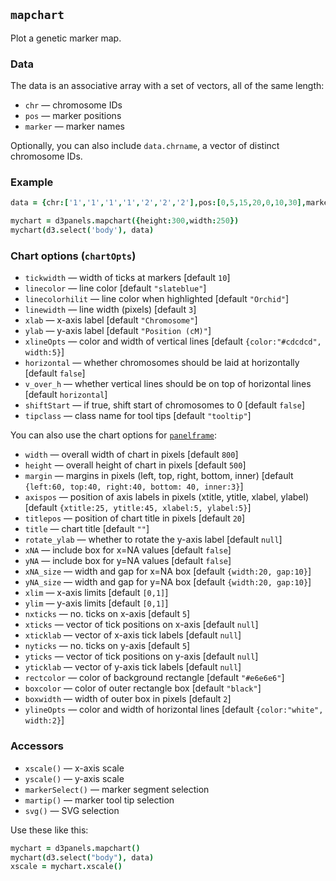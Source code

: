 ## `mapchart`

Plot a genetic marker map.

### Data

The data is an associative array with a set of vectors, all of the same length:
- `chr` &mdash; chromosome IDs
- `pos` &mdash; marker positions
- `marker` &mdash; marker names

Optionally, you can also include `data.chrname`, a vector of distinct
chromosome IDs.

### Example

```coffeescript
data = {chr:['1','1','1','1','2','2','2'],pos:[0,5,15,20,0,10,30],marker:['m1','m2','m3','m4','m5','m6','m7']}

mychart = d3panels.mapchart({height:300,width:250})
mychart(d3.select('body'), data)
```

### Chart options (`chartOpts`)

- `tickwidth` &mdash; width of ticks at markers \[default `10`\]
- `linecolor` &mdash; line color \[default `"slateblue"`\]
- `linecolorhilit` &mdash; line color when highlighted \[default `"Orchid"`\]
- `linewidth` &mdash; line width (pixels) \[default `3`\]
- `xlab` &mdash; x-axis label \[default `"Chromosome"`\]
- `ylab` &mdash; y-axis label \[default `"Position (cM)"`\]
- `xlineOpts` &mdash; color and width of vertical lines \[default `{color:"#cdcdcd", width:5}`\]
- `horizontal` &mdash; whether chromosomes should be laid at horizontally \[default `false`\]
- `v_over_h` &mdash; whether vertical lines should be on top of horizontal lines \[default `horizontal`\]
- `shiftStart` &mdash; if true, shift start of chromosomes to 0 \[default `false`\]
- `tipclass` &mdash; class name for tool tips \[default `"tooltip"`\]

You can also use the chart options for [`panelframe`](panelframe.md):

- `width` &mdash; overall width of chart in pixels \[default `800`\]
- `height` &mdash; overall height of chart in pixels \[default `500`\]
- `margin` &mdash; margins in pixels (left, top, right, bottom, inner) \[default `{left:60, top:40, right:40, bottom: 40, inner:3}`\]
- `axispos` &mdash; position of axis labels in pixels (xtitle, ytitle, xlabel, ylabel) \[default `{xtitle:25, ytitle:45, xlabel:5, ylabel:5}`\]
- `titlepos` &mdash; position of chart title in pixels \[default `20`\]
- `title` &mdash; chart title \[default `""`\]
- `rotate_ylab` &mdash; whether to rotate the y-axis label \[default `null`\]
- `xNA` &mdash; include box for x=NA values \[default `false`\]
- `yNA` &mdash; include box for y=NA values \[default `false`\]
- `xNA_size` &mdash; width and gap for x=NA box \[default `{width:20, gap:10}`\]
- `yNA_size` &mdash; width and gap for y=NA box \[default `{width:20, gap:10}`\]
- `xlim` &mdash; x-axis limits \[default `[0,1]`\]
- `ylim` &mdash; y-axis limits \[default `[0,1]`\]
- `nxticks` &mdash; no. ticks on x-axis \[default `5`\]
- `xticks` &mdash; vector of tick positions on x-axis \[default `null`\]
- `xticklab` &mdash; vector of x-axis tick labels \[default `null`\]
- `nyticks` &mdash; no. ticks on y-axis \[default `5`\]
- `yticks` &mdash; vector of tick positions on y-axis \[default `null`\]
- `yticklab` &mdash; vector of y-axis tick labels \[default `null`\]
- `rectcolor` &mdash; color of background rectangle \[default `"#e6e6e6"`\]
- `boxcolor` &mdash; color of outer rectangle box \[default `"black"`\]
- `boxwidth` &mdash; width of outer box in pixels \[default `2`\]
- `ylineOpts` &mdash; color and width of horizontal lines \[default `{color:"white", width:2}`\]



### Accessors

- `xscale()` &mdash; x-axis scale
- `yscale()` &mdash; y-axis scale
- `markerSelect()` &mdash; marker segment selection
- `martip()` &mdash; marker tool tip selection
- `svg()` &mdash; SVG selection

Use these like this:

```coffeescript
mychart = d3panels.mapchart()
mychart(d3.select("body"), data)
xscale = mychart.xscale()
```

